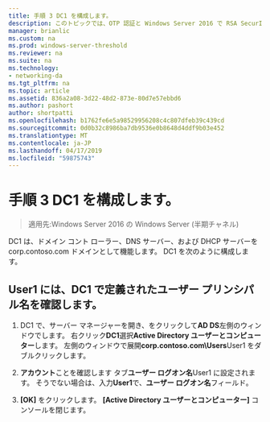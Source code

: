 ```yaml
---
title: 手順 3 DC1 を構成します。
description: このトピックでは、OTP 認証と Windows Server 2016 で RSA SecurID を使用した DirectAccess のデモンストレーションのテスト ラボ ガイドの一部
manager: brianlic
ms.custom: na
ms.prod: windows-server-threshold
ms.reviewer: na
ms.suite: na
ms.technology:
- networking-da
ms.tgt_pltfrm: na
ms.topic: article
ms.assetid: 836a2a08-3d22-48d2-873e-80d7e57ebbd6
ms.author: pashort
author: shortpatti
ms.openlocfilehash: b1762fe6e5a98529956208c4c807dfeb39c439cd
ms.sourcegitcommit: 0d0b32c8986ba7db9536e0b8648d4ddf9b03e452
ms.translationtype: MT
ms.contentlocale: ja-JP
ms.lasthandoff: 04/17/2019
ms.locfileid: "59875743"
---
```

# <a name="step-3-configure-dc1"></a>手順 3 DC1 を構成します。

>適用先:Windows Server 2016 の Windows Server (半期チャネル)

DC1 は、ドメイン コント ローラー、DNS サーバー、および DHCP サーバーを corp.contoso.com ドメインとして機能します。 DC1 を次のように構成します。  
  
## <a name="verify-user1-has-a-user-principal-name-defined-on-dc1"></a>User1 には、DC1 で定義されたユーザー プリンシパル名を確認します。  
  
1.  DC1 で、サーバー マネージャーを開き、をクリックして**AD DS**左側のウィンドウでします。 右クリック**DC1**選択**Active Directory ユーザーとコンピューター**します。 左側のウィンドウで展開**corp.contoso.com\Users**User1 をダブルクリックします。  
  
2.  **アカウント**ことを確認します タブ**ユーザー ログオン名**User1 に設定されます。 そうでない場合は、入力**User1**で、**ユーザー ログオン名**フィールド。  
  
3.  **[OK]** をクリックします。 **[Active Directory ユーザーとコンピューター]** コンソールを閉じます。  
  


